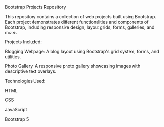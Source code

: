 Bootstrap Projects Repository 

This repository contains a collection of web projects built using Bootstrap. Each project demonstrates different functionalities and components of Bootstrap, including responsive design, layout grids, forms, galleries, and more.

Projects Included:

Blogging Webpage: A blog layout using Bootstrap's grid system, forms, and utilities.

Photo Gallery: A responsive photo gallery showcasing images with descriptive text overlays.

Technologies Used:

HTML

CSS

JavaScript

Bootstrap 5
